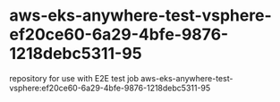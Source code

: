 # aws-eks-anywhere-test-vsphere-ef20ce60-6a29-4bfe-9876-1218debc5311-95
repository for use with E2E test job aws-eks-anywhere-test-vsphere:ef20ce60-6a29-4bfe-9876-1218debc5311-95
